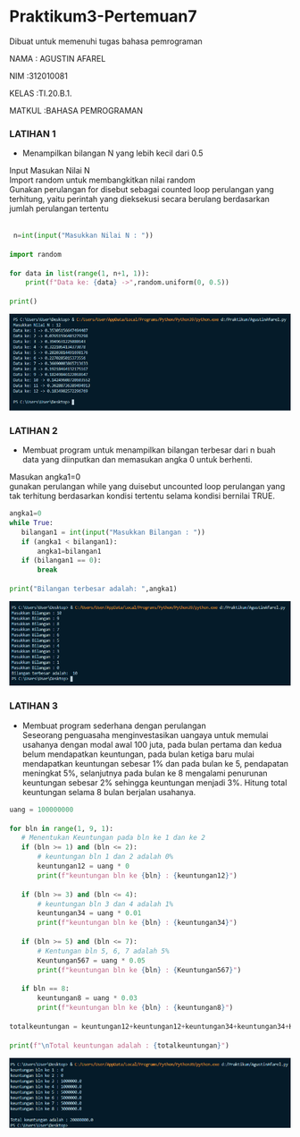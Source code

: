 # Praktikum3-Pertemuan7
Dibuat untuk memenuhi tugas bahasa pemrograman

NAMA   : AGUSTIN AFAREL

NIM    :312010081

KELAS  :TI.20.B.1.

MATKUL :BAHASA PEMROGRAMAN

### LATIHAN 1

* Menampilkan bilangan N  yang lebih kecil dari 0.5 <br>

Input Masukan Nilai N <br>
Import random untuk membangkitkan nilai random <br>
Gunakan perulangan for disebut sebagai counted loop perulangan yang terhitung, yaitu perintah yang dieksekusi secara berulang berdasarkan jumlah perulangan tertentu<br>

 
```python

 n=int(input("Masukkan Nilai N : "))

import random

for data in list(range(1, n+1, 1)):
    print(f"Data ke: {data} ->",random.uniform(0, 0.5))

print()
```
![Gambar](Picture4/Gambar1.PNG)

### LATIHAN 2

* Membuat program untuk menampilkan bilangan terbesar dari n buah data yang diinputkan dan memasukan angka 0 untuk berhenti.

Masukan angka1=0 <br>
gunakan perulangan while yang duisebut uncounted loop perulangan yang tak terhitung berdasarkan kondisi tertentu selama kondisi bernilai TRUE.<br>


 ``` python
 angka1=0
while True:
    bilangan1 = int(input("Masukkan Bilangan : "))
    if (angka1 < bilangan1):
        angka1=bilangan1
    if (bilangan1 == 0):
        break

print("Bilangan terbesar adalah: ",angka1)
```

![Gambar](Picture4/Gambar2.PNG)

### LATIHAN 3 

* Membuat program sederhana dengan perulangan<br>
Seseorang penguasaha menginvestasikan uangaya untuk memulai usahanya dengan modal awal 100 juta, pada bulan pertama dan kedua belum mendapatkan keuntungan, pada bulan ketiga baru mulai mendapatkan keuntungan sebesar 1% dan pada bulan ke 5, pendapatan meningkat 5%, selanjutnya pada bulan ke 8 mengalami penurunan keuntungan sebesar 2% sehingga keuntungan menjadi 3%. Hitung total keuntungan selama 8 bulan berjalan usahanya.

 ```python
 uang = 100000000

for bln in range(1, 9, 1):
    # Menentukan Keuntungan pada bln ke 1 dan ke 2
    if (bln >= 1) and (bln <= 2):
        # keuntungan bln 1 dan 2 adalah 0%
        keuntungan12 = uang * 0
        print(f"keuntungan bln ke {bln} : {keuntungan12}")

    if (bln >= 3) and (bln <= 4):
        # keuntungan bln 3 dan 4 adalah 1%
        keuntungan34 = uang * 0.01
        print(f"keuntungan bln ke {bln} : {keuntungan34}")

    if (bln >= 5) and (bln <= 7):
        # Kentungan bln 5, 6, 7 adalah 5%
        Keuntungan567 = uang * 0.05
        print(f"keuntungan bln ke {bln} : {Keuntungan567}")

    if bln == 8:
        keuntungan8 = uang * 0.03
        print(f"keuntungan bln ke {bln} : {keuntungan8}")

totalkeuntungan = keuntungan12+keuntungan12+keuntungan34+keuntungan34+Keuntungan567+Keuntungan567+Keuntungan567+keuntungan8

print(f"\nTotal keuntungan adalah : {totalkeuntungan}")
```
![Gambar](Picture4/Gambar3.PNG)

